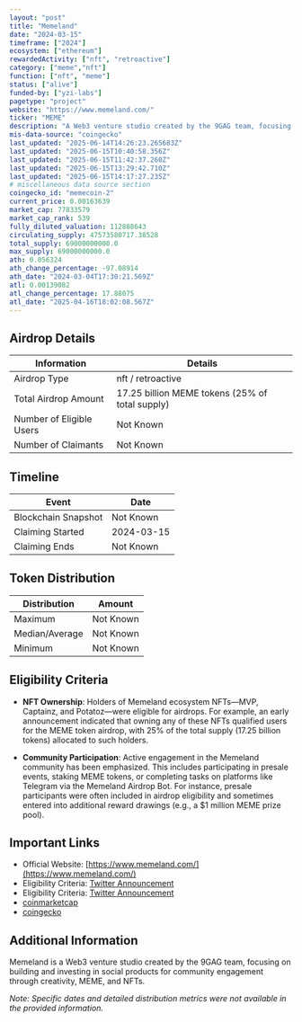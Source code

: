 ```yaml
---
layout: "post"
title: "Memeland"
date: "2024-03-15"
timeframe: ["2024"]
ecosystem: ["ethereum"]
rewardedActivity: ["nft", "retroactive"]
category: ["meme","nft"]
function: ["nft", "meme"]
status: ["alive"]
funded-by: ["yzi-labs"]
pagetype: "project"
website: "https://www.memeland.com/"
ticker: "MEME"
description: "A Web3 venture studio created by the 9GAG team, focusing on building and investing in social products for community engagement through creativity, MEME, and NFTs. "
mis-data-source: "coingecko"
last_updated: "2025-06-14T14:26:23.265683Z"
last_updated: "2025-06-15T10:40:58.356Z"
last_updated: "2025-06-15T11:42:37.260Z"
last_updated: "2025-06-15T13:29:42.710Z"
last_updated: "2025-06-15T14:17:27.235Z"
# miscellaneous data source section
coingecko_id: "memecoin-2"
current_price: 0.00163639
market_cap: 77833579
market_cap_rank: 539
fully_diluted_valuation: 112888643
circulating_supply: 47573580717.38528
total_supply: 69000000000.0
max_supply: 69000000000.0
ath: 0.056324
ath_change_percentage: -97.08914
ath_date: "2024-03-04T17:30:21.569Z"
atl: 0.00139082
atl_change_percentage: 17.88075
atl_date: "2025-04-16T18:02:08.567Z"
---
```


## Airdrop Details

| Information              | Details                                         |
| ------------------------ | ----------------------------------------------- |
| Airdrop Type             | nft / retroactive                               |
| Total Airdrop Amount     | 17.25 billion MEME tokens (25% of total supply) |
| Number of Eligible Users | Not Known                                       |
| Number of Claimants      | Not Known                                       |

## Timeline

| Event               | Date       |
| ------------------- | ---------- |
| Blockchain Snapshot | Not Known  |
| Claiming Started    | 2024-03-15 |
| Claiming Ends       | Not Known  |

## Token Distribution

| Distribution   | Amount    |
| -------------- | --------- |
| Maximum        | Not Known |
| Median/Average | Not Known |
| Minimum        | Not Known |

## Eligibility Criteria

- **NFT Ownership**: Holders of Memeland ecosystem NFTs—MVP, Captainz, and Potatoz—were eligible for airdrops. For example, an early announcement indicated that owning any of these NFTs qualified users for the MEME token airdrop, with 25% of the total supply (17.25 billion tokens) allocated to such holders.

- **Community Participation**: Active engagement in the Memeland community has been emphasized. This includes participating in presale events, staking MEME tokens, or completing tasks on platforms like Telegram via the Memeland Airdrop Bot. For instance, presale participants were often included in airdrop eligibility and sometimes entered into additional reward drawings (e.g., a $1 million MEME prize pool).

## Important Links

- Official Website: [https://www.memeland.com/](https://www.memeland.com/)
- Eligibility Criteria: [Twitter Announcement](https://x.com/Memeland/status/1678443321482682369)
- Eligibility Criteria: [Twitter Announcement](https://x.com/Memeland/status/1720340304031814011)
- [coinmarketcap](https://coinmarketcap.com/currencies/meme)
- [coingecko](https://www.coingecko.com/en/coins/meme)

## Additional Information

Memeland is a Web3 venture studio created by the 9GAG team, focusing on building and investing in social products for community engagement through creativity, MEME, and NFTs. 

_Note: Specific dates and detailed distribution metrics were not available in the provided information._